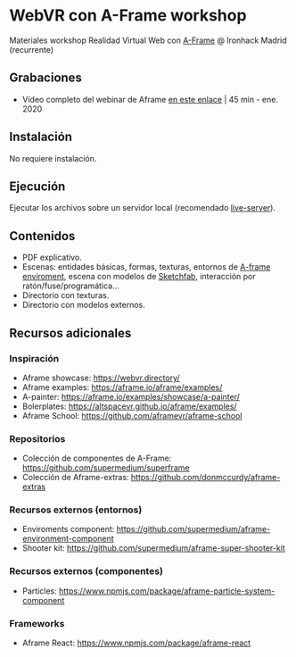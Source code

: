 # WebVR con A-Frame workshop

Materiales workshop Realidad Virtual Web con [A-Frame](https://aframe.io/) @ Ironhack Madrid (recurrente)

## Grabaciones 

- Vídeo completo del webinar de Aframe [en este enlace](https://youtu.be/YITd_MFskjU?t=594) | 45 min - ene. 2020

## Instalación

No requiere instalación.

## Ejecución

Ejecutar los archivos sobre un servidor local (recomendado [live-server](https://www.npmjs.com/package/live-server)).

## Contenidos
- PDF explicativo.
- Escenas: entidades básicas, formas, texturas, entornos de [A-frame enviroment](https://github.com/supermedium/aframe-environment-component), escena con modelos de [Sketchfab](https://sketchfab.com/feed), interacción por ratón/fuse/programática...
- Directorio con texturas.
- Directorio con modelos externos.

## Recursos adicionales

### Inspiración
- Aframe showcase: https://webvr.directory/
- Aframe examples: https://aframe.io/aframe/examples/
- A-painter: https://aframe.io/examples/showcase/a-painter/
- Bolerplates: https://altspacevr.github.io/aframe/examples/
- Aframe School: https://github.com/aframevr/aframe-school

### Repositorios
- Colección de componentes de A-Frame: https://github.com/supermedium/superframe
- Colección de Aframe-extras: https://github.com/donmccurdy/aframe-extras

### Recursos externos (entornos)
- Enviroments component: https://github.com/supermedium/aframe-environment-component
- Shooter kit: https://github.com/supermedium/aframe-super-shooter-kit

### Recursos externos (componentes)
- Particles: https://www.npmjs.com/package/aframe-particle-system-component

### Frameworks
- Aframe React: https://www.npmjs.com/package/aframe-react


